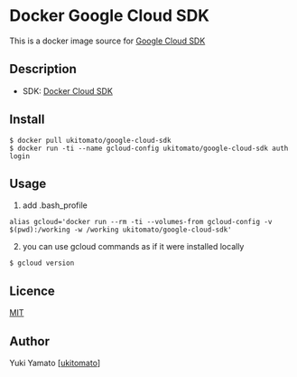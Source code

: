 Docker Google Cloud SDK
====

This is a docker image source for [Google Cloud SDK](https://cloud.google.com/sdk/docs/?hl=ja)

## Description
- SDK: [Docker Cloud SDK](https://hub.docker.com/r/google/cloud-sdk/)

## Install
```
$ docker pull ukitomato/google-cloud-sdk
$ docker run -ti --name gcloud-config ukitomato/google-cloud-sdk auth login
```

## Usage
1. add .bash_profile
```
alias gcloud='docker run --rm -ti --volumes-from gcloud-config -v $(pwd):/working -w /working ukitomato/google-cloud-sdk'
```
2. you can use gcloud commands as if it were installed locally
```
$ gcloud version
```

## Licence

[MIT](https://github.com/ukitomato/docker-google-cloud-sdk/blob/master/LICENSE)

## Author
Yuki Yamato [[ukitomato](https://github.com/ukitomato)]
